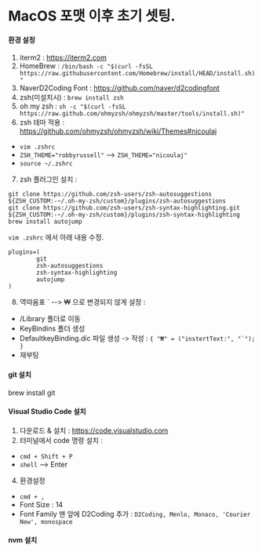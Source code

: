 # MacOS 포맷 이후 초기 셋팅.

#### 환경 설정
1. iterm2 : https://iterm2.com
2. HomeBrew : `/bin/bash -c "$(curl -fsSL https://raw.githubusercontent.com/Homebrew/install/HEAD/install.sh)"`
3. NaverD2Coding Font : https://github.com/naver/d2codingfont
4. zsh(미설치시) : `brew install zsh`
5. oh my zsh : `sh -c "$(curl -fsSL https://raw.github.com/ohmyzsh/ohmyzsh/master/tools/install.sh)"`
6. zsh 테마 적용 : https://github.com/ohmyzsh/ohmyzsh/wiki/Themes#nicoulaj
  - `vim .zshrc`
  - `ZSH_THEME="robbyrussell"` --> `ZSH_THEME="nicoulaj"`
  - `source ~/.zshrc`
7. zsh 플러그인 설치 : 
```
git clone https://github.com/zsh-users/zsh-autosuggestions ${ZSH_CUSTOM:-~/.oh-my-zsh/custom}/plugins/zsh-autosuggestions
git clone https://github.com/zsh-users/zsh-syntax-highlighting.git ${ZSH_CUSTOM:-~/.oh-my-zsh/custom}/plugins/zsh-syntax-highlighting
brew install autojump
```
`vim .zshrc` 에서 아래 내용 수정.
```
plugins=(
        git
        zsh-autosuggestions
        zsh-syntax-highlighting
        autojump
)
```
8. 역따옴표 \` --> ₩ 으로 변경되지 않게 설정 : 
  - /Library 폴더로 이동
  - KeyBindins 폴더 생성
  - DefaultkeyBinding.dic 파일 생성 -> 작성 : ```{ "₩" = ("instertText:", "`"); }```
  - 재부팅


#### git 설치
brew install git

#### Visual Studio Code 설치
1. 다운로드 & 설치 : https://code.visualstudio.com
2. 터미널에서 code 명령 설치 : 
  - `cmd + Shift + P`
  - `shell` --> Enter
4. 환경설정
  - `cmd + ,`
  - Font Size : 14
  - Font Family 맨 앞에 D2Coding 추가 : `D2Coding, Menlo, Monaco, 'Courier New', monospace`



#### nvm 설치



